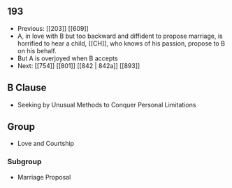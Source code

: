 ## 193
- Previous: [[203]] [[609]] 
- A, in love with B but too backward and diffident to propose marriage, is horrified to hear a child, [[CH]], who knows of his passion, propose to B on his behalf.
- But A is overjoyed when B accepts
- Next: [[754]] [[801]] [[842 | 842a]] [[893]] 

## B Clause
- Seeking by Unusual Methods to Conquer Personal Limitations

## Group
- Love and Courtship

### Subgroup
- Marriage Proposal

